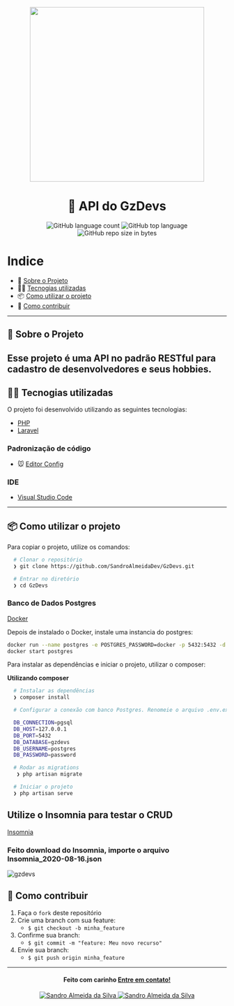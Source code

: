 
<p align="center"><img src="https://res.cloudinary.com/dtfbvvkyp/image/upload/v1566331377/laravel-logolockup-cmyk-red.svg" width="400"></p>


<h1 align="center">
  🚀️ API do GzDevs
</h1>

<p align="center">
  <img alt="GitHub language count" src="https://img.shields.io/github/languages/count/SandroAlmeidaDev/GzDevs">

  <img alt="GitHub top language" src="https://img.shields.io/github/languages/top/SandroAlmeidaDev/GzDevs?logo=typescript">

  <img alt="GitHub repo size in bytes" src="https://img.shields.io/github/repo-size/SandroAlmeidaDev/GzDevs?color=green">

  <br>
</p>


# Indice

- :rocket: [Sobre o Projeto](#rocket-sobre-o-projeto)
- 👨‍💻️ [Tecnogias utilizadas](#%EF%B8%8F-tecnogias-utilizadas)
- 📦️ [Como utilizar o projeto](#%EF%B8%8F-como-utilizar-o-projeto)
- 🤔️ [Como contribuir](#%EF%B8%8F-como-contribuir)

---

## :rocket: Sobre o Projeto
Esse projeto é uma API no padrão RESTful para cadastro de desenvolvedores e seus hobbies.
---

## 👨‍💻️ Tecnogias utilizadas

O projeto foi desenvolvido utilizando as seguintes tecnologias:

- [PHP](https://www.php.net/)
- [Laravel](https://laravel.com/)

### Padronização de código

  - :mouse: [Editor Config](https://editorconfig.org/)

### IDE

  - [Visual Studio Code](https://code.visualstudio.com/)

---

## 📦️ Como utilizar o projeto

Para copiar o projeto, utilize os comandos:

```bash
  # Clonar o repositório
  ❯ git clone https://github.com/SandroAlmeidaDev/GzDevs.git

  # Entrar no diretório
  ❯ cd GzDevs
```

### Banco de Dados Postgres 

[Docker](https://www.docker.com/)

Depois de instalado o Docker, instale uma instancia do postgres:
```bash
docker run --name postgres -e POSTGRES_PASSWORD=docker -p 5432:5432 -d postgres
docker start postgres
```

Para instalar as dependências e iniciar o projeto, utilizar o composer:

**Utilizando composer**

```bash
  # Instalar as dependências
  ❯ composer install

  # Configurar a conexão com banco Postgres. Renomeie o arquivo .env.example para .env 

  DB_CONNECTION=pgsql
  DB_HOST=127.0.0.1
  DB_PORT=5432
  DB_DATABASE=gzdevs
  DB_USERNAME=postgres
  DB_PASSWORD=password

  # Rodar as migrations
   ❯ php artisan migrate

  # Iniciar o projeto
  ❯ php artisan serve
```

## Utilize o Insomnia para testar o CRUD

[Insomnia](https://insomnia.rest/)

### Feito download do Insomnia, importe o arquivo Insomnia_2020-08-16.json

![gzdevs](https://user-images.githubusercontent.com/58606794/90346835-a752cf80-e002-11ea-9a0c-05cad9168c48.gif)


## 🤔️ Como contribuir

1. Faça o `fork` deste repositório
2. Crie uma branch com sua feature:
   - `$ git checkout -b minha_feature`
3. Confirme sua branch:
   - `$ git commit -m "feature: Meu novo recurso"`
4. Envie sua branch:
   - `$ git push origin minha_feature`

---

<h4 align="center">
  Feito com carinho <a href="mailto:sandro.almeida.silva17@gmail.com">Entre em contato!</a>
</h4>
<p align="center">
  <a href="https://www.linkedin.com/in/sandro-almeida-09664513a/">
    <img alt="Sandro Almeida da Silva" src="https://img.shields.io/badge/sandro-almeida-09664513a?style=flat&logoColor=white&logo=linkedin">
  <a href="https://twitter.com/jerpbtu">
    <img alt="Sandro Almeida da Silva" src="https://img.shields.io/twitter/follow/sanndro?style=flat&logoColor=white&logo=Twitter">
  </a>
</p>
